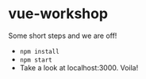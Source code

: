 # vue-workshop

Some short steps and we are off!

* `npm install`
* `npm start`
*  Take a look at localhost:3000. Voila!
